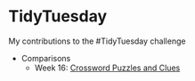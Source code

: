 # TidyTuesday
My contributions to the #TidyTuesday challenge

<!-- toc -->
* Comparisons
  + Week 16: [Crossword Puzzles and Clues](https://github.com/gilbertfontana/TidyTuesday/tree/main/Week16)
<!-- tocstop -->
